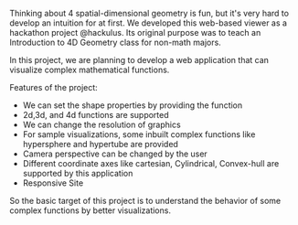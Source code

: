 Thinking about 4 spatial-dimensional geometry is fun, but it's very hard to develop an intuition for at first. We developed this web-based viewer as a hackathon project @hackulus. Its original purpose was to teach an Introduction to 4D Geometry class for non-math majors.

In this project, we are planning to develop a web application that can visualize complex mathematical functions.

Features of the project:
* We can set the shape properties by providing the function
* 2d,3d, and 4d functions are supported
* We can change the resolution of graphics
* For sample visualizations, some inbuilt complex functions like hypersphere and hypertube are provided
* Camera perspective can be changed by the user
* Different coordinate axes like cartesian, Cylindrical, Convex-hull are supported by this application
* Responsive Site

So the basic target of this project is to understand the behavior of some complex functions by better visualizations.
